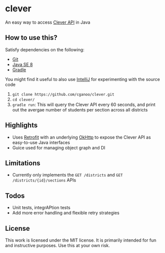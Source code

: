 # clever

An easy way to access [Clever API](https://clever.com/developers/docs/explorer#api_data) in Java

## How to use this?

Satisfy dependencies on the following:

* [Git](http://git-scm.com/downloads)
* [Java SE 8](http://www.oracle.com/technetwork/java/javase/downloads/jdk8-downloads-2133151.html)
* [Gradle](https://gradle.org/)

You might find it useful to also use [IntelliJ](https://www.jetbrains.com/idea/) for experimenting with the source code

1. `git clone https://github.com/cganoo/clever.git`
2. `cd clever/`
3. `gradle run`: This will query the Clever API every 60 seconds, and print out the avergae number of students per section across all districts

## Highlights
* Uses [Retrofit](http://square.github.io/retrofit/) with an underlying [OkHttp](http://square.github.io/okhttp/) to expose the Clever API as easy-to-use Java interfaces
* Guice used for managing object graph and DI

## Limitations
* Currently only implements the <code>GET /districts</code> and <code>GET /districts/{id}/sections</code> APIs

## Todos
* Unit tests, integrAPtion tests
* Add more error handling and flexible retry strategies

## License

This work is licensed under the MIT license. It is primarily intended for fun and instructive purposes.
Use this at your own risk.
